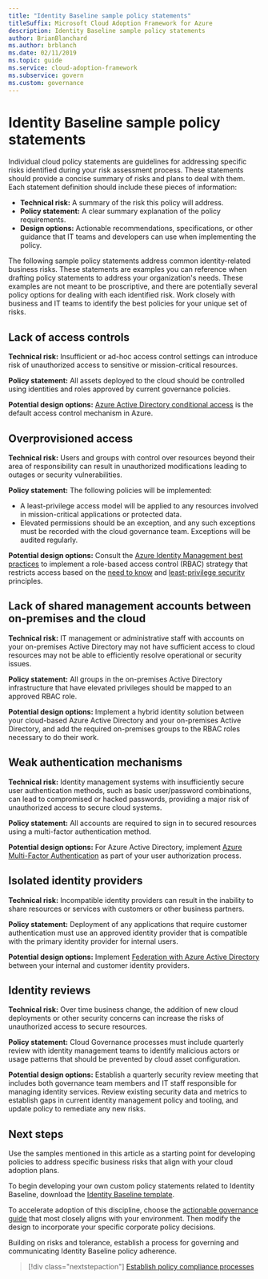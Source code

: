 ```yaml
---
title: "Identity Baseline sample policy statements"
titleSuffix: Microsoft Cloud Adoption Framework for Azure
description: Identity Baseline sample policy statements
author: BrianBlanchard
ms.author: brblanch
ms.date: 02/11/2019
ms.topic: guide
ms.service: cloud-adoption-framework
ms.subservice: govern
ms.custom: governance
---
```


# Identity Baseline sample policy statements

Individual cloud policy statements are guidelines for addressing specific risks identified during your risk assessment process. These statements should provide a concise summary of risks and plans to deal with them. Each statement definition should include these pieces of information:

- **Technical risk:** A summary of the risk this policy will address.
- **Policy statement:** A clear summary explanation of the policy requirements.
- **Design options:** Actionable recommendations, specifications, or other guidance that IT teams and developers can use when implementing the policy.

The following sample policy statements address common identity-related business risks. These statements are examples you can reference when drafting policy statements to address your organization's needs. These examples are not meant to be proscriptive, and there are potentially several policy options for dealing with each identified risk. Work closely with business and IT teams to identify the best policies for your unique set of risks.

## Lack of access controls

**Technical risk:** Insufficient or ad-hoc access control settings can introduce risk of unauthorized access to sensitive or mission-critical resources.

**Policy statement:** All assets deployed to the cloud should be controlled using identities and roles approved by current governance policies.

**Potential design options:** [Azure Active Directory conditional access](/azure/active-directory/conditional-access/overview) is the default access control mechanism in Azure.

## Overprovisioned access

**Technical risk:** Users and groups with control over resources beyond their area of responsibility can result in unauthorized modifications leading to outages or security vulnerabilities.

**Policy statement:** The following policies will be implemented:

- A least-privilege access model will be applied to any resources involved in mission-critical applications or protected data.
- Elevated permissions should be an exception, and any such exceptions must be recorded with the cloud governance team. Exceptions will be audited regularly.

**Potential design options:** Consult the [Azure Identity Management best practices](/azure/security/azure-security-identity-management-best-practices) to implement a role-based access control (RBAC) strategy that restricts access based on the [need to know](https://wikipedia.org/wiki/Need_to_know) and [least-privilege security](https://wikipedia.org/wiki/Principle_of_least_privilege) principles.

## Lack of shared management accounts between on-premises and the cloud

**Technical risk:** IT management or administrative staff with accounts on your on-premises Active Directory may not have sufficient access to cloud resources may not be able to efficiently resolve operational or security issues.

**Policy statement:** All groups in the on-premises Active Directory infrastructure that have elevated privileges should be mapped to an approved RBAC role.

**Potential design options:** Implement a hybrid identity solution between your cloud-based Azure Active Directory and your on-premises Active Directory, and add the required on-premises groups to the RBAC roles necessary to do their work.

## Weak authentication mechanisms

**Technical risk:** Identity management systems with insufficiently secure user authentication methods, such as basic user/password combinations, can lead to compromised or hacked passwords, providing a major risk of unauthorized access to secure cloud systems.

**Policy statement:** All accounts are required to sign in to secured resources using a multi-factor authentication method.

**Potential design options:** For Azure Active Directory, implement [Azure Multi-Factor Authentication](/azure/active-directory/authentication/concept-mfa-howitworks) as part of your user authorization process.

## Isolated identity providers

**Technical risk:** Incompatible identity providers can result in the inability to share resources or services with customers or other business partners.

**Policy statement:** Deployment of any applications that require customer authentication must use an approved identity provider that is compatible with the primary identity provider for internal users.

**Potential design options:** Implement [Federation with Azure Active Directory](/azure/active-directory/hybrid/whatis-fed) between your internal and customer identity providers.

## Identity reviews

**Technical risk:** Over time business change, the addition of new cloud deployments or other security concerns can increase the risks of unauthorized access to secure resources.

**Policy statement:** Cloud Governance processes must include quarterly review with identity management teams to identify malicious actors or usage patterns that should be prevented by cloud asset configuration.

**Potential design options:** Establish a quarterly security review meeting that includes both governance team members and IT staff responsible for managing identity services. Review existing security data and metrics to establish gaps in current identity management policy and tooling, and update policy to remediate any new risks.

## Next steps

Use the samples mentioned in this article as a starting point for developing policies to address specific business risks that align with your cloud adoption plans.

To begin developing your own custom policy statements related to Identity Baseline, download the [Identity Baseline template](./template.md).

To accelerate adoption of this discipline, choose the [actionable governance guide](../journeys/index.md) that most closely aligns with your environment. Then modify the design to incorporate your specific corporate policy decisions.

Building on risks and tolerance, establish a process for governing and communicating Identity Baseline policy adherence.

> [!div class="nextstepaction"]
> [Establish policy compliance processes](./compliance-processes.md)
